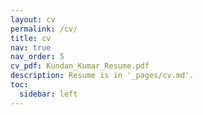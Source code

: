 ```yaml
---
layout: cv
permalink: /cv/
title: cv
nav: true
nav_order: 5
cv_pdf: Kundan_Kumar_Resume.pdf
description: Resume is in '_pages/cv.md'. 
toc:
  sidebar: left
---
```

